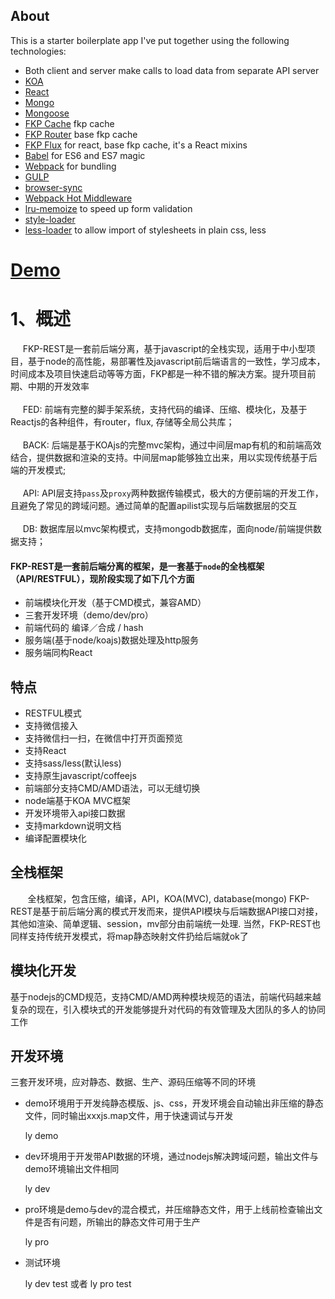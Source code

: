 ## About

This is a starter boilerplate app I've put together using the following technologies:

* Both client and server make calls to load data from separate API server
* [KOA](https://github.com/koajs/koa)
* [React](https://github.com/facebook/react)
* [Mongo](https://github.com/mongodb/mongo)
* [Mongoose](https://github.com/Automattic/mongoose)
* [FKP Cache](#) fkp cache
* [FKP Router](#) base fkp cache
* [FKP Flux](#) for react, base fkp cache, it's a React mixins
* [Babel](http://babeljs.io) for ES6 and ES7 magic
* [Webpack](http://webpack.github.io) for bundling
* [GULP](https://github.com/gulpjs/gulp)
* [browser-sync](https://github.com/BrowserSync/browser-sync)
* [Webpack Hot Middleware](https://github.com/glenjamin/webpack-hot-middleware)
* [lru-memoize](https://github.com/erikras/lru-memoize) to speed up form validation
* [style-loader](https://github.com/webpack/style-loader)  
* [less-loader](https://github.com/webpack/less-loader) to allow import of stylesheets in plain css, less

# [Demo](http://www.agzgz.com)

# 1、概述  
&#160; &#160; &#160;FKP-REST是一套前后端分离，基于javascript的全栈实现，适用于中小型项目，基于node的高性能，易部署性及javascript前后端语言的一致性，学习成本，时间成本及项目快速启动等等方面，FKP都是一种不错的解决方案。提升项目前期、中期的开发效率   
&#160;  
&#160; &#160; &#160;FED: 前端有完整的脚手架系统，支持代码的编译、压缩、模块化，及基于Reactjs的各种组件，有router，flux, 存储等全局公共库；  
&#160;  
&#160; &#160; &#160;BACK: 后端是基于KOAjs的完整mvc架构，通过中间层map有机的和前端高效结合，提供数据和渲染的支持。中间层map能够独立出来，用以实现传统基于后端的开发模式;   
&#160;  
&#160; &#160; &#160;API: API层支持`pass`及`proxy`两种数据传输模式，极大的方便前端的开发工作，且避免了常见的跨域问题。通过简单的配置apilist实现与后端数据层的交互  
&#160;  
&#160; &#160; &#160;DB: 数据库层以mvc架构模式，支持mongodb数据库，面向node/前端提供数据支持；   


#### FKP-REST是一套前后端分离的框架，是一套基于`node`的全栈框架（API/RESTFUL），现阶段实现了如下几个方面  
* 前端模块化开发（基于CMD模式，兼容AMD）
* 三套开发环境（demo/dev/pro）
* 前端代码的 编译／合成 / hash
* 服务端(基于node/koajs)数据处理及http服务  
* 服务端同构React

## 特点
* RESTFUL模式  
* 支持微信接入  
* 支持微信扫一扫，在微信中打开页面预览  
* 支持React  
* 支持sass/less(默认less)  
* 支持原生javascript/coffeejs  
* 前端部分支持CMD/AMD语法，可以无缝切换  
* node端基于KOA MVC框架  
* 开发环境带入api接口数据  
* 支持markdown说明文档  
* 编译配置模块化  

## 全栈框架  
&#160; &#160; &#160; &#160;全栈框架，包含压缩，编译，API，KOA(MVC), database(mongo)
FKP-REST是基于前后端分离的模式开发而来，提供API模块与后端数据API接口对接，其他如渲染、简单逻辑、session，mv部分由前端统一处理.
当然，FKP-REST也同样支持传统开发模式，将map静态映射文件扔给后端就ok了  

## 模块化开发  
基于nodejs的CMD规范，支持CMD/AMD两种模块规范的语法，前端代码越来越复杂的现在，引入模块式的开发能够提升对代码的有效管理及大团队的多人的协同工作

## 开发环境  
三套开发环境，应对静态、数据、生产、源码压缩等不同的环境  
* demo环境用于开发纯静态模版、js、css，开发环境会自动输出非压缩的静态文件，同时输出xxxjs.map文件，用于快速调试与开发    

    ly demo  

* dev环境用于开发带API数据的环境，通过nodejs解决跨域问题，输出文件与demo环境输出文件相同   

    ly dev  

* pro环境是demo与dev的混合模式，并压缩静态文件，用于上线前检查输出文件是否有问题，所输出的静态文件可用于生产  

    ly pro  

* 测试环境  

    ly dev test 或者
    ly pro test  
